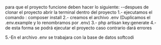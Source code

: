 para que el proyecto funcione deben hacer lo siguiente:
--despues de clonar el proyecto abrir la terminal dentro del proyecto
1.- ejecutamos el comando : composer install
2.- creamos el archivo .env (Duplicamos el .env.example y lo renombramos por .env)
3.- php artisan key:generate
4.- de esta forma se podrá ejecutar el proyecto caso contrario dará errores


5.-En el archivo .env se trabajara con la base de datos softcodi
